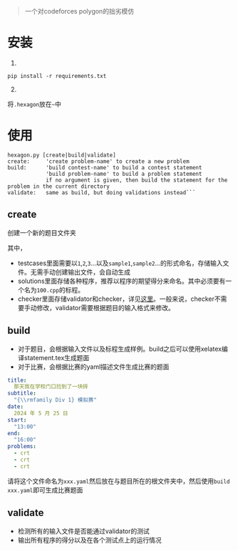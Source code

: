 > 一个对codeforces polygon的拙劣模仿

# 安装
1. 
```
pip install -r requirements.txt
```
2. 
将`.hexagon`放在`~`中

# 使用
```
hexagon.py [create|build|validate]
create:     'create problem-name' to create a new problem
build:      'build contest-name' to build a contest statement
            'build problem-name' to build a problem statement
            if no argument is given, then build the statement for the problem in the current directory
validate:   same as build, but doing validations instead```
```

## create

创建一个新的题目文件夹

其中，
* testcases里面需要以`1`,`2`,`3`...以及`sample1`,`sample2`...的形式命名，存储输入文件。无需手动创建输出文件，会自动生成
* solutions里面存储各种程序，推荐以程序的期望得分来命名。其中必须要有一个名为`100.cpp`的标程。
* checker里面存储validator和checker，详见[这里](https://github.com/MikeMirzayanov/testlib/tree/master)。一般来说，checker不需要手动修改，validator需要根据题目的输入格式来修改。

## build

* 对于题目，会根据输入文件以及标程生成样例。build之后可以使用xelatex编译statement.tex生成题面
* 对于比赛，会根据比赛的yaml描述文件生成比赛的题面
```yaml
title:
  那天我在学校门口捡到了一块砖
subtitle:
  "{\\rmfamily Div 1} 模拟赛"
date:
  2024 年 5 月 25 日
start:
  "13:00"
end:
  "16:00"
problems:
  - crt
  - crt
  - crt
```
请将这个文件命名为`xxx.yaml`然后放在与题目所在的根文件夹中，然后使用`build xxx.yaml`即可生成比赛题面

## validate

* 检测所有的输入文件是否能通过validator的测试
* 输出所有程序的得分以及在各个测试点上的运行情况